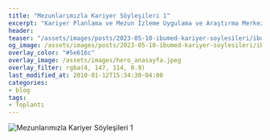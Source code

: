 ```yaml
---
title: "Mezunlarımızla Kariyer Söyleşileri 1"
excerpt: "Kariyer Planlama ve Mezun İzleme Uygulama ve Araştırma Merkezi"
header:
teaser: "/assets/images/posts/2023-05-10-ibumed-kariyer-soylesileri/ibumed-soylesileri.png"
og_image: /assets/images/posts/2023-05-10-ibumed-kariyer-soylesileri/ibumed-soylesileri.png
overlay_color: "#5e616c"
overlay_image: /assets/images/hero_anasayfa.jpeg
overlay_filter: rgba(4, 147, 114, 0.9)
last_modified_at: 2010-01-12T15:34:30-04:00
categories:
- blog
tags:
- Toplantı
---
```


<img src="{{ site.url }}{{ site.baseurl }}/assets/images/posts/2023-05-10-ibumed-kariyer-soylesileri/ibumed-soylesileri.png" alt="Mezunlarımızla Kariyer Söyleşileri 1">
